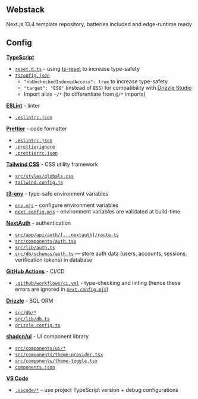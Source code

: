 ## Webstack

Next.js 13.4 template repository, batteries included and edge-runtime ready

## Config

[**TypeScript**](https://www.typescriptlang.org/)

- [`reset.d.ts`](reset.d.ts) - using [ts-reset](https://github.com/total-typescript/ts-reset) to increase type-safety
- [`tsconfig.json`](tsconfig.json)
  - `"noUncheckedIndexedAccess": true` to increase type-safety
  - `"target": "ES6"` (instead of `ES5`) for compatibility with [Drizzle Studio](https://orm.drizzle.team/drizzle-studio/overview)
  - Import alias `~/*` (to differentiate from `@/*` imports)

[**ESLint**](https://eslint.org/) - linter

- [`.eslintrc.json`](.eslintrc.json)

[**Prettier**](https://prettier.io/) - code formatter

- [`.eslintrc.json`](.eslintrc.json)
- [`.prettierignore`](.prettierignore)
- [`.prettierrc.json`](.prettierrc.json)

[**Tailwind CSS**](https://tailwindcss.com/) - CSS utility framework

- [`src/styles/globals.css`](src/styles/globals.css)
- [`tailwind.config.js`](tailwind.config.js)

[**t3-env**](https://github.com/t3-oss/t3-env) - type-safe environment variables

- [`env.mjs`](env.mjs) - configure environment variables
- [`next.config.mjs`](next.config.mjs) - environment variables are validated at build-time

[**NextAuth**](https://next-auth.js.org/) - authentication

- [`src/app/api/auth/[...nextauth]/route.ts`](src/app/api/auth/[...nextauth]/route.ts)
- [`src/components/auth.tsx`](src/components/auth.tsx)
- [`src/lib/auth.ts`](src/lib/auth.ts)
- [`src/db/schemas/auth.ts`](src/db/schemas/auth.ts) — store auth data (users, accounts, sessions, verification tokens) in database

[**GitHub Actions**](https://github.com/features/actions) - CI/CD

- [`.github/workflows/ci.yml`](.github/workflows/ci.yml) - type-checking and linting (hence these errors are ignored in [`next.config.mjs`](next.config.mjs))

[**Drizzle**](https://orm.drizzle.team/) - SQL ORM

- [`src/db/*`](src/db/)
- [`src/lib/db.ts`](src/lib/db.ts)
- [`drizzle.config.ts`](drizzle.config.ts)

[**shadcn/ui**](https://ui.shadcn.com/) - UI component library

- [`src/components/ui/*`](src/components/ui/)
- [`src/components/theme-provider.tsx`](src/components/theme-provider.tsx)
- [`src/components/theme-toggle.tsx`](src/components/theme-provider.tsx)
- [`components.json`](components.json)

[**VS Code**](https://code.visualstudio.com/)

- [`.vscode/*`](.vscode/) - use project TypeScript version + debug configurations
